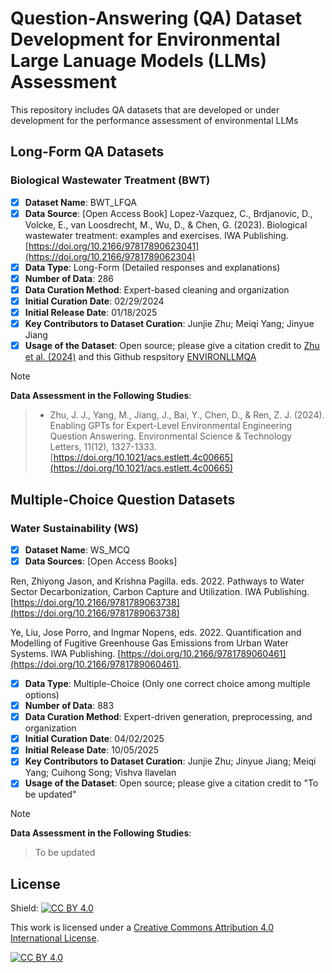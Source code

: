 # Question-Answering (QA) Dataset Development for Environmental Large Lanuage Models (LLMs) Assessment
This repository includes QA datasets that are developed or under development for the performance assessment of environmental LLMs

## Long-Form QA Datasets
### Biological Wastewater Treatment (BWT)
- [x] <b>Dataset Name</b>: BWT_LFQA
- [x] <b>Data Source</b>: [Open Access Book] Lopez-Vazquez, C., Brdjanovic, D., Volcke, E., van Loosdrecht, M., Wu, D., & Chen, G. (2023). Biological wastewater treatment: examples and exercises. IWA Publishing. [https://doi.org/10.2166/97817890623041](https://doi.org/10.2166/9781789062304)
- [x] <b>Data Type</b>: Long-Form (Detailed responses and explanations)
- [x] <b>Number of Data</b>: 286
- [x] <b>Data Curation Method</b>: Expert-based cleaning and organization
- [x] <b>Initial Curation Date</b>: 02/29/2024
- [x] <b>Initial Release Date</b>: 01/18/2025
- [x] <b>Key Contributors to Dataset Curation</b>: Junjie Zhu; Meiqi Yang; Jinyue Jiang
- [x] <b>Usage of the Dataset</b>: Open source; please give a citation credit to [Zhu et al. (2024)](https://doi.org/10.1021/acs.estlett.4c00665) and this Github respsitory [ENVIRONLLMQA](https://github.com/starfriend10/ENVIRONLLMQA)
> [!NOTE]
<b>Data Assessment in the Following Studies</b>:
> * Zhu, J. J., Yang, M., Jiang, J., Bai, Y., Chen, D., & Ren, Z. J. (2024). Enabling GPTs for Expert-Level Environmental Engineering Question Answering. Environmental Science & Technology Letters, 11(12), 1327-1333. [https://doi.org/10.1021/acs.estlett.4c00665](https://doi.org/10.1021/acs.estlett.4c00665)


## Multiple-Choice Question Datasets
### Water Sustainability (WS)
- [x] <b>Dataset Name</b>: WS_MCQ
- [x] <b>Data Sources</b>: [Open Access Books]

Ren, Zhiyong Jason, and Krishna Pagilla. eds. 2022. Pathways to Water Sector Decarbonization, Carbon Capture and Utilization. IWA Publishing. [https://doi.org/10.2166/9781789063738](https://doi.org/10.2166/9781789063738)

Ye, Liu, Jose Porro, and Ingmar Nopens, eds. 2022. Quantification and Modelling of Fugitive Greenhouse Gas Emissions from Urban Water Systems. IWA Publishing. [https://doi.org/10.2166/9781789060461](https://doi.org/10.2166/9781789060461).
- [x] <b>Data Type</b>: Multiple-Choice (Only one correct choice among multiple options)
- [x] <b>Number of Data</b>: 883
- [x] <b>Data Curation Method</b>: Expert-driven generation, preprocessing, and organization
- [x] <b>Initial Curation Date</b>: 04/02/2025
- [x] <b>Initial Release Date</b>: 10/05/2025
- [x] <b>Key Contributors to Dataset Curation</b>: Junjie Zhu; Jinyue Jiang; Meiqi Yang; Cuihong Song; Vishva Ilavelan
- [x] <b>Usage of the Dataset</b>: Open source; please give a citation credit to "To be updated"
> [!NOTE]
<b>Data Assessment in the Following Studies</b>:
> To be updated














## License

Shield: [![CC BY 4.0][cc-by-shield]][cc-by]

This work is licensed under a
[Creative Commons Attribution 4.0 International License][cc-by].

[![CC BY 4.0][cc-by-image]][cc-by]

[cc-by]: http://creativecommons.org/licenses/by/4.0/
[cc-by-image]: https://i.creativecommons.org/l/by/4.0/88x31.png
[cc-by-shield]: https://img.shields.io/badge/License-CC%20BY%204.0-lightgrey.svg
